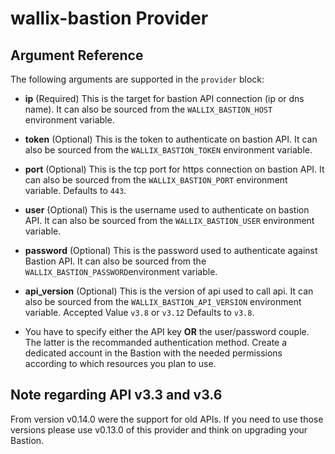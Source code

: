 # wallix-bastion Provider

## Argument Reference

The following arguments are supported in the `provider` block:

- **ip** (Required)
  This is the target for bastion API connection (ip or dns name).
  It can also be sourced from the `WALLIX_BASTION_HOST` environment variable.

- **token** (Optional)
  This is the token to authenticate on bastion API.
  It can also be sourced from the `WALLIX_BASTION_TOKEN` environment variable.

- **port** (Optional)
  This is the tcp port for https connection on bastion API.
  It can also be sourced from the `WALLIX_BASTION_PORT` environment variable.
  Defaults to `443`.

- **user** (Optional)
  This is the username used to authenticate on bastion API.
  It can also be sourced from the `WALLIX_BASTION_USER` environment variable.

- **password** (Optional)
  This is the password used to authenticate against Bastion API.
  It can also be sourced from the `WALLIX_BASTION_PASSWORD`environment variable.

- **api_version** (Optional)
  This is the version of api used to call api.
  It can also be sourced from the `WALLIX_BASTION_API_VERSION` environment variable.
  Accepted Value `v3.8` or `v3.12`
  Defaults to `v3.8`.

- You have to specify either the API key **OR** the user/password couple. The latter is
  the recommanded authentication method. Create a dedicated account in the Bastion with the
  needed permissions according to which resources you plan to use.

## Note regarding API v3.3 and v3.6

From version v0.14.0 were the support for old APIs.
If you need to use those versions please use v0.13.0 of this provider and think on upgrading your Bastion.
